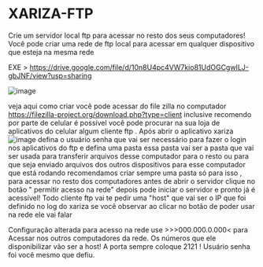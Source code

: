 # XARIZA-FTP
Crie um servidor local ftp para acessar no resto dos seus computadores! 
Você pode criar uma rede de ftp local para acessar em qualquer dispositivo que esteja na mesma rede

EXE > https://drive.google.com/file/d/10n8U4pc4VW7kio81UdOGCgwILJ-gbJNF/view?usp=sharing

![image](https://github.com/user-attachments/assets/cb113159-4c46-4652-b13d-245258324258)

veja aqui como criar você pode acessar do file zilla no computador https://filezilla-project.org/download.php?type=client inclusive recomendo por parte de celular é possível você pode procurar na sua loja de aplicativos do celular algum cliente ftp .
Após abrir o aplicativo xariza
![image](https://github.com/user-attachments/assets/cb113159-4c46-4652-b13d-245258324258)
defina o usuário senha que vai ser necessário para fazer o login nos aplicativos do ftp e defina uma pasta essa pasta vai ser a pasta que vai ser usada para transferir arquivos desse computador para o resto ou para que seja enviado arquivos dos outros dispositivos para esse computador que está rodando recomendamos criar sempre uma pasta só para isso ,
para acessar no resto dos computadores antes de abrir o servidor clique no botão " permitir acesso na rede" depois pode iniciar o servidor e pronto já é acessível!
Todo cliente ftp vai te pedir uma "host" que vai ser o IP que foi definido no log do xariza se você observar ao clicar no botão de poder usar na rede ele vai falar

Configuração alterada para acesso na rede use >>>000.000.0.000< para Acessar nos outros computadores da rede. 
Os números que ele disponibilizar vão ser a host!
A porta sempre coloque 2121 !
Usuário senha foi você mesmo que defiu.
